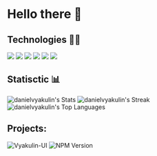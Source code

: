 # Hello there 👋

## Technologies 👨‍💻
![](https://img.shields.io/badge/Figma-black?style=for-the-badge&logo=figma&logoColor=ffffff)
![](https://img.shields.io/badge/HTML-black?style=for-the-badge&logo=html5&logoColor=ffffff)
![](https://img.shields.io/badge/CSS-black?style=for-the-badge&logo=css&logoColor=ffffff)
![](https://img.shields.io/badge/JS-black?style=for-the-badge&logo=javascript&logoColor=ffffff)
![](https://img.shields.io/badge/Next.js-black?style=for-the-badge&logo=nextdotjs&logoColor=ffffff)
![](https://img.shields.io/badge/Sass_(scss)-black?style=for-the-badge&logo=sass&logoColor=ffffff)

## Statisctic 📊
![danielvyakulin's Stats](https://github-readme-stats.vercel.app/api?username=danielvyakulin&theme=dark&show_icons=true&hide_border=false&count_private=false)
![danielvyakulin's Streak](https://github-readme-streak-stats.herokuapp.com/?user=danielvyakulin&theme=dark&hide_border=false)
![danielvyakulin's Top Languages](https://github-readme-stats.vercel.app/api/top-langs/?username=danielvyakulin&theme=dark&show_icons=true&hide_border=false&layout=compact)

## Projects:
![Vyakulin-UI](https://github.com/DanielVyakulin/vyakulin-ui) ![NPM Version](https://img.shields.io/npm/v/vyakulin-ui)
